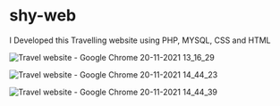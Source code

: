 # shy-web
I Developed this Travelling website using PHP, MYSQL, CSS and HTML

![Travel website - Google Chrome 20-11-2021 13_16_29](https://user-images.githubusercontent.com/94681704/142721240-bdad3112-d58d-4af2-9a74-6f0f5916f8f0.png)




![Travel website - Google Chrome 20-11-2021 14_44_23](https://user-images.githubusercontent.com/94681704/142721267-b0fffa4c-3e25-4eb4-a6e8-35c5e0abfbc4.png)


![Travel website - Google Chrome 20-11-2021 14_44_39](https://user-images.githubusercontent.com/94681704/142721287-a7a5dc75-c2e7-4c07-914d-2aa055c50600.png)
